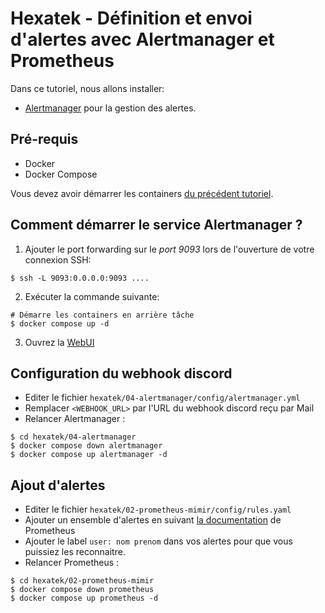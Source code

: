 # Hexatek - Définition et envoi d'alertes avec Alertmanager et Prometheus

Dans ce tutoriel, nous allons installer:
- [Alertmanager](https://prometheus.io/docs/alerting/latest/alertmanager/) pour la gestion des alertes.

## Pré-requis

* Docker
* Docker Compose

Vous devez avoir démarrer les containers [du précédent tutoriel](../02-prometheus-mimir/).

## Comment démarrer le service Alertmanager ?

1. Ajouter le port forwarding sur le *port 9093* lors de l'ouverture de votre connexion SSH:

```
$ ssh -L 9093:0.0.0.0:9093 ....
```

2. Exécuter la commande suivante:
```
# Démarre les containers en arrière tâche
$ docker compose up -d
```

3. Ouvrez la [WebUI](http://127.0.0.1:9093)

## Configuration du webhook discord

- Editer le fichier `hexatek/04-alertmanager/config/alertmanager.yml`
- Remplacer `<WEBHOOK_URL>` par l'URL du webhook discord reçu par Mail
- Relancer Alertmanager :

```
$ cd hexatek/04-alertmanager
$ docker compose down alertmanager
$ docker compose up alertmanager -d 
```

## Ajout d'alertes

- Editer le fichier `hexatek/02-prometheus-mimir/config/rules.yaml`
- Ajouter un ensemble d'alertes en suivant [la documentation](https://prometheus.io/docs/prometheus/latest/configuration/alerting_rules/) de Prometheus
- Ajouter le label `user: nom prenom` dans vos alertes pour que vous puissiez les reconnaitre.
- Relancer Prometheus :

```
$ cd hexatek/02-prometheus-mimir
$ docker compose down prometheus
$ docker compose up prometheus -d 
```